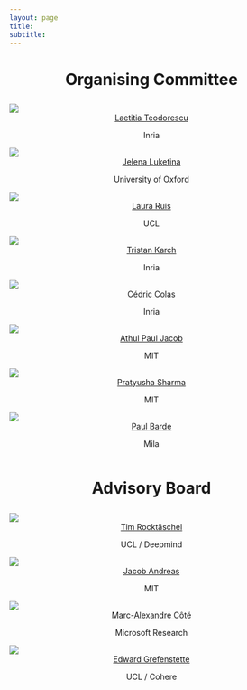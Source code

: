 ```yaml
---
layout: page
title: 
subtitle: 
---
```

<h1 style="text-align:center; margin-bottom:20pt; !important"> Organising Committee </h1>
<div class="container">
  <div class="row">
    <div class="col-sm">
      <img class="organiser-img" src='/assets/img/laetitia.png'>
      <div class="organiser-name" style="text-align: center;"> <a href="https://scholar.google.com/citations?user=pW-r5kcAAAAJ">Laetitia Teodorescu</a> <br> <p class='speaker-affiliation'> Inria</p></div>
    </div>
    <div class="col-sm">
      <img class="organiser-img" src='/assets/img/jelena.jpg'>
      <div class="organiser-name" style="text-align: center;"> <a href=" https://scholar.google.com/citations?user=zpil5xkAAAAJ"> Jelena Luketina</a> <br> <p class='speaker-affiliation'> University of Oxford</p></div>
    </div>
    <div class="col-sm">
      <img class="organiser-img" src='/assets/img/laura.jpg'>
      <div class="organiser-name" style="text-align: center;"> <a href="https://www.lauraruis.com/">Laura Ruis</a> <br> <p class='speaker-affiliation'> UCL</p></div>
    </div>
  </div>
    <div class="row">
    <div class="col-sm">
      <img class="organiser-img" src='/assets/img/tristan.jpg'>
      <div class="organiser-name" style="text-align: center;"> <a href="https://tristankarch.com/">Tristan Karch</a> <br> <p class='speaker-affiliation'> Inria</p></div>
    </div>
    <div class="col-sm">
      <img class="organiser-img" src='/assets/img/cedric.jpg'>
      <div class="organiser-name" style="text-align: center;"> <a href="https://ccolas.github.io/">Cédric Colas</a> <br> <p class='speaker-affiliation'>Inria</p></div>
    </div>
    <div class="col-sm">
      <img class="organiser-img" src='/assets/img/apjacob.jpg'>
      <div class="organiser-name" style="text-align: center;"> <a href="https://apjacob.me//">Athul Paul Jacob</a> <br> <p class='speaker-affiliation'> MIT</p></div>
    </div>
  </div>
	<div class="row">
    <div class="col-sm">
    	<img class="organiser-img" src='/assets/img/pratyusha.jpg'>
      <div class="organiser-name" style="text-align: center;"> <a href="https://pratyushasharma.github.io/">Pratyusha Sharma</a> <br> <p class='speaker-affiliation'>  MIT</p></div>
    </div>
    <div class="col-sm">
      <img class="organiser-img" src='/assets/img/paul.jpg'>
      <div class="organiser-name" style="text-align: center;"> <a href="https://mila.quebec/en/person/paul-barde/">Paul Barde</a> <br> <p class='speaker-affiliation'>  Mila</p></div>
    </div>
    <div class="col-sm">
      <img src=''>
    </div>
  </div>
</div>

<h1 style="text-align:center; margin-bottom:20pt; !important"> Advisory Board </h1>
<div class="container">
  <div class="row">
    <div class="col-sm">
      <img class="organiser-img" src='/assets/img/tim.jpg'>
      <div class="organiser-name" style="text-align: center;"> <a href="https://rockt.github.io/">Tim Rocktäschel</a> <br>  <p class='speaker-affiliation'> UCL / Deepmind</p></div>
    </div>
    <div class="col-sm">
      <img class="organiser-img" src='/assets/img/jacob.jpg'>
      <div class="organiser-name" style="text-align: center;"> <a href="https://www.mit.edu/~jda/"> Jacob Andreas </a> <br> <p class='speaker-affiliation'> MIT </p></div>
    </div>
    <div class="col-sm">
      <img class="organiser-img" src='/assets/img/marc.jpg'>
      <div class="organiser-name" style="text-align: center;"> <a href="https://www.microsoft.com/en-us/research/people/macote/">Marc-Alexandre Côté</a> <br> <p class='speaker-affiliation'> Microsoft Research</p></div>
    </div>
  </div>
    <div class="row">
    <div class="col-sm">
    </div>
    <div class="col-sm">
      <img class="organiser-img" src='/assets/img/ed.jpg'>
      <div class="organiser-name" style="text-align: center;"> <a href="https://www.egrefen.com/">Edward Grefenstette</a> <br><p class='speaker-affiliation'>  UCL / Cohere</p>  </div>
    </div>
    <div class="col-sm">
    </div>
    </div>
 </div>
